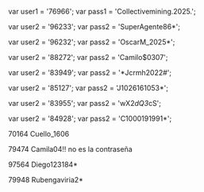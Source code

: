 <!-- Collective -->
var user1 = '76966';
var pass1 = 'Collectivemining.2025.';

<!-- Santiago -->
var user2 = '96233';
var pass2 = 'SuperAgente86*';

<!-- Oscar -->
var user2 = '96232';
var pass2 = 'OscarM_2025*';

<!-- Juan Camilo -->
var user2 = '88272';
var pass2 = 'Camilo$0307';

<!-- Jorge  -->
var user2 = '83949';
var pass2 = '*Jcrmh2022#';

<!-- Jonathan -->
var user2 = '85127';
var pass2 = 'J1026161053*';

<!-- Fernando -->
var user2 = '83955';
var pass2 = 'wX2*dQ3*cS';

<!-- Carolina -->
var user2 = '84928';
var pass2 = 'C1000191991*';





<!-- nuevos -->
70164
Cuello_1606

79474
Camila04!! no es la contraseña

97564
Diego123184*

79948
Rubengaviria2*























